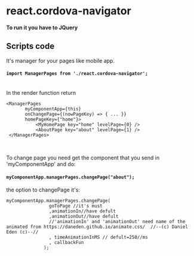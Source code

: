 # react.cordova-navigator

**To run it you have to JQuery**

## Scripts code
It's manager for your pages like mobile app.<br>

#### `import ManagerPages from './react.cordova-navigator';`

<br>
In the render function return

 ```
 <ManagerPages
        myComponentApp={this}
        onChangePage={(nowPageKey) => { ... }}    
        homePageKey={"home"}>
            <MyHomePage key="home" levelPage={0} />
            <AboutPage key="about" levelPage={1} />
  </ManagerPages>
```

<br>

To change page you need get the component that you send in 'myComponentApp' and do:
#### `myComponentApp.managerPages.changePage("about");` 
the option to changePage it's:
```
myComponentApp.managerPages.changePage(
                goToPage //it's must
                ,animationIn//have defult
                ,animationOut//have defult
                //'animationIn' and 'animationOut' need name of the animated from https://daneden.github.io/animate.css/  //--(c) Daniel Eden (c)--//  
                , timeAnimationInMS // defult=250//ms
                , callbackFun
              );
```

